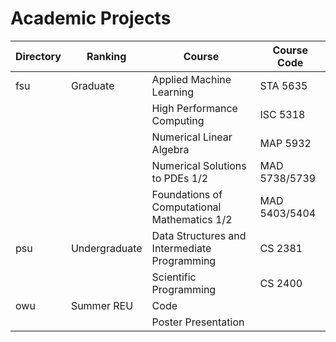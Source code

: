 # Academic Projects

| Directory | Ranking | Course | Course Code |
 |---|---|---|---|
| fsu |  Graduate  |  Applied Machine Learning | STA 5635 |
|  |  |  High Performance Computing | ISC 5318 |
|  |  |  Numerical Linear Algebra | MAP 5932 |
|  |  | Numerical Solutions to PDEs 1/2 | MAD 5738/5739 |
|  |  |  Foundations of Computational Mathematics 1/2 | MAD 5403/5404 |
| psu  |  Undergraduate  |  Data Structures and Intermediate Programming | CS 2381 |
|  |  |  Scientific Programming | CS 2400
| owu | Summer REU | Code |
|  |  |  Poster Presentation | |
